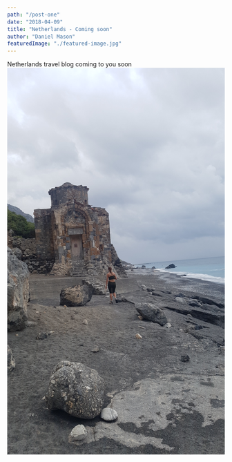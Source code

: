 ```yaml
---
path: "/post-one"
date: "2018-04-09"
title: "Netherlands - Coming soon"
author: "Daniel Mason"
featuredImage: "./featured-image.jpg"
---
```


Netherlands travel blog coming to you soon
![](old_church3.jpg)
